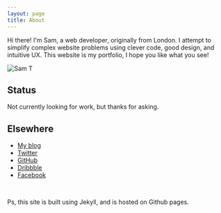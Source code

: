 ```yaml
---
layout: page
title: About
---
```


<p class="message">
  Hi there! I'm Sam, a web developer, originally from London. I attempt to simplify complex website problems using clever code, good design, and intuitive UX. This website is my portfolio, I hope you like what you see!
</p>

![Sam T](http://upload.sam-thompson.info/upload/files/sam_thompson.jpeg "Large example image")


## Status

Not currently looking for work, but thanks for asking.

## Elsewhere

* [My blog](http://blog.sam-thompson.info)
* [Twitter](http://twitter.com/sammydigits)
* [GitHub](https://github.com/sammydigits)
* [Dribbble](https://dribbble.com/SamTeeeee/likes)
* [Facebook](https://www.facebook.com/samteeeee)
 
&nbsp;

Ps, this site is built using Jekyll, and is hosted on Github pages.

